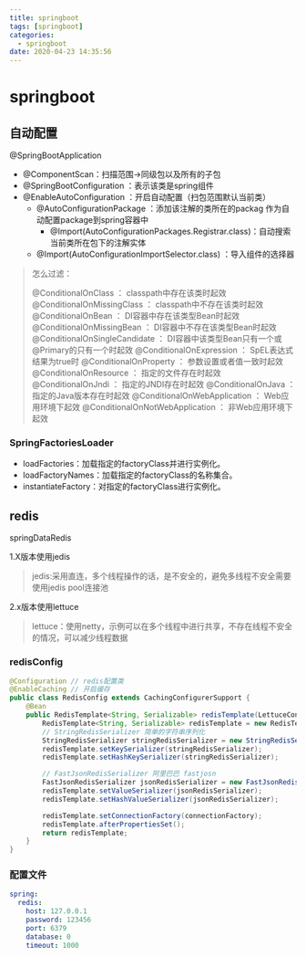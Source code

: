 ```yaml
---
title: springboot
tags: [springboot]
categories:
  - springboot
date: 2020-04-23 14:35:56
---
```


# springboot

## 自动配置

@SpringBootApplication

* @ComponentScan：扫描范围->同级包以及所有的子包
* @SpringBootConfiguration ：表示该类是spring组件
* @EnableAutoConfiguration ：开启自动配置（扫包范围默认当前类）
  * @AutoConfigurationPackage ：添加该注解的类所在的packag 作为自动配置package到spring容器中
    * @Import(AutoConfigurationPackages.Registrar.class)：自动搜索当前类所在包下的注解实体
  * @Import(AutoConfigurationImportSelector.class) ：导入组件的选择器

> 怎么过滤：
>
> @ConditionalOnClass ： classpath中存在该类时起效
> @ConditionalOnMissingClass ： classpath中不存在该类时起效
> @ConditionalOnBean ： DI容器中存在该类型Bean时起效
> @ConditionalOnMissingBean ： DI容器中不存在该类型Bean时起效
> @ConditionalOnSingleCandidate ： DI容器中该类型Bean只有一个或@Primary的只有一个时起效
> @ConditionalOnExpression ： SpEL表达式结果为true时
> @ConditionalOnProperty ： 参数设置或者值一致时起效
> @ConditionalOnResource ： 指定的文件存在时起效
> @ConditionalOnJndi ： 指定的JNDI存在时起效
> @ConditionalOnJava ： 指定的Java版本存在时起效
> @ConditionalOnWebApplication ： Web应用环境下起效
> @ConditionalOnNotWebApplication ： 非Web应用环境下起效

### SpringFactoriesLoader

- loadFactories：加载指定的factoryClass并进行实例化。
- loadFactoryNames：加载指定的factoryClass的名称集合。
- instantiateFactory：对指定的factoryClass进行实例化。



## redis

springDataRedis

1.X版本使用jedis

> jedis:采用直连，多个线程操作的话，是不安全的，避免多线程不安全需要使用jedis pool连接池

2.x版本使用lettuce

> lettuce：使用netty，示例可以在多个线程中进行共享，不存在线程不安全的情况，可以减少线程数据

### redisConfig

```java
@Configuration // redis配置类
@EnableCaching // 开启缓存
public class RedisConfig extends CachingConfigurerSupport {
    @Bean
    public RedisTemplate<String, Serializable> redisTemplate(LettuceConnectionFactory connectionFactory){
        RedisTemplate<String, Serializable> redisTemplate = new RedisTemplate<>();
        // StringRedisSerializer 简单的字符串序列化
        StringRedisSerializer stringRedisSerializer = new StringRedisSerializer();
        redisTemplate.setKeySerializer(stringRedisSerializer);
        redisTemplate.setHashKeySerializer(stringRedisSerializer);

        // FastJsonRedisSerializer 阿里巴巴 fastjosn
        FastJsonRedisSerializer jsonRedisSerializer = new FastJsonRedisSerializer(Object.class);
        redisTemplate.setValueSerializer(jsonRedisSerializer);
        redisTemplate.setHashValueSerializer(jsonRedisSerializer);

        redisTemplate.setConnectionFactory(connectionFactory);
        redisTemplate.afterPropertiesSet();
        return redisTemplate;
    }
}
```

### 配置文件

```yaml
spring:
  redis:
    host: 127.0.0.1
    password: 123456
    port: 6379
    database: 0
    timeout: 1000
```

